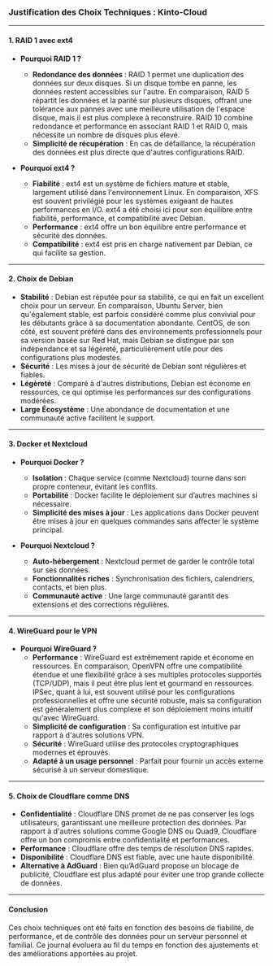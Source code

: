 ### Justification des Choix Techniques : Kinto-Cloud

---

#### **1. RAID 1 avec ext4**

- **Pourquoi RAID 1 ?**

  - **Redondance des données** : RAID 1 permet une duplication des données sur deux disques. Si un disque tombe en panne, les données restent accessibles sur l'autre. En comparaison, RAID 5 répartit les données et la parité sur plusieurs disques, offrant une tolérance aux pannes avec une meilleure utilisation de l'espace disque, mais il est plus complexe à reconstruire. RAID 10 combine redondance et performance en associant RAID 1 et RAID 0, mais nécessite un nombre de disques plus élevé.
  - **Simplicité de récupération** : En cas de défaillance, la récupération des données est plus directe que d'autres configurations RAID.

- **Pourquoi ext4 ?**

  - **Fiabilité** : ext4 est un système de fichiers mature et stable, largement utilisé dans l'environnement Linux. En comparaison, XFS est souvent privilégié pour les systèmes exigeant de hautes performances en I/O. ext4 a été choisi ici pour son équilibre entre fiabilité, performance, et compatibilité avec Debian.
  - **Performance** : ext4 offre un bon équilibre entre performance et sécurité des données.
  - **Compatibilité** : ext4 est pris en charge nativement par Debian, ce qui facilite sa gestion.

---

#### **2. Choix de Debian**

- **Stabilité** : Debian est réputée pour sa stabilité, ce qui en fait un excellent choix pour un serveur. En comparaison, Ubuntu Server, bien qu'également stable, est parfois considéré comme plus convivial pour les débutants grâce à sa documentation abondante. CentOS, de son côté, est souvent préféré dans des environnements professionnels pour sa version basée sur Red Hat, mais Debian se distingue par son indépendance et sa légèreté, particulièrement utile pour des configurations plus modestes.
- **Sécurité** : Les mises à jour de sécurité de Debian sont régulières et fiables.
- **Légèreté** : Comparé à d'autres distributions, Debian est économe en ressources, ce qui optimise les performances sur des configurations modérées.
- **Large Écosystème** : Une abondance de documentation et une communauté active facilitent le support.

---

#### **3. Docker et Nextcloud**

- **Pourquoi Docker ?**

  - **Isolation** : Chaque service (comme Nextcloud) tourne dans son propre conteneur, évitant les conflits.
  - **Portabilité** : Docker facilite le déploiement sur d’autres machines si nécessaire.
  - **Simplicité des mises à jour** : Les applications dans Docker peuvent être mises à jour en quelques commandes sans affecter le système principal.

- **Pourquoi Nextcloud ?**

  - **Auto-hébergement** : Nextcloud permet de garder le contrôle total sur ses données.
  - **Fonctionnalités riches** : Synchronisation des fichiers, calendriers, contacts, et bien plus.
  - **Communauté active** : Une large communauté garantit des extensions et des corrections régulières.

---

#### **4. WireGuard pour le VPN**

- **Pourquoi WireGuard ?**
  - **Performance** : WireGuard est extrêmement rapide et économe en ressources. En comparaison, OpenVPN offre une compatibilité étendue et une flexibilité grâce à ses multiples protocoles supportés (TCP/UDP), mais il peut être plus lent et gourmand en ressources. IPSec, quant à lui, est souvent utilisé pour les configurations professionnelles et offre une sécurité robuste, mais sa configuration est généralement plus complexe et son déploiement moins intuitif qu'avec WireGuard.
  - **Simplicité de configuration** : Sa configuration est intuitive par rapport à d'autres solutions VPN.
  - **Sécurité** : WireGuard utilise des protocoles cryptographiques modernes et éprouvés.
  - **Adapté à un usage personnel** : Parfait pour fournir un accès externe sécurisé à un serveur domestique.

---

#### **5. Choix de Cloudflare comme DNS**

- **Confidentialité** : Cloudflare DNS promet de ne pas conserver les logs utilisateurs, garantissant une meilleure protection des données. Par rapport à d'autres solutions comme Google DNS ou Quad9, Cloudflare offre un bon compromis entre confidentialité et performances.
- **Performance** : Cloudflare offre des temps de résolution DNS rapides.
- **Disponibilité** : Cloudflare DNS est fiable, avec une haute disponibilité.
- **Alternative à AdGuard** : Bien qu’AdGuard propose un blocage de publicité, Cloudflare est plus adapté pour éviter une trop grande collecte de données.

---

#### **Conclusion**

Ces choix techniques ont été faits en fonction des besoins de fiabilité, de performance, et de contrôle des données pour un serveur personnel et familial. Ce journal évoluera au fil du temps en fonction des ajustements et des améliorations apportées au projet.

